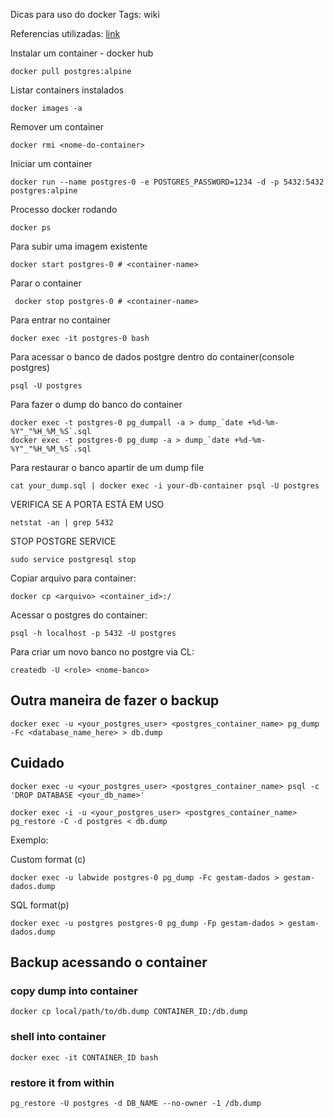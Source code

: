 Dicas para uso do docker
Tags: wiki

Referencias utilizadas:
[link](https://youtu.be/aHbE3pTyG-Q)

Instalar um container - docker hub

	docker pull postgres:alpine

Listar containers instalados

	docker images -a

Remover um container

	docker rmi <nome-do-container>

Iniciar um container

	docker run --name postgres-0 -e POSTGRES_PASSWORD=1234 -d -p 5432:5432 postgres:alpine

Processo docker rodando

	docker ps

Para subir uma imagem existente

	docker start postgres-0 # <container-name>

Parar o container

	 docker stop postgres-0 # <container-name>

Para entrar no container

	docker exec -it postgres-0 bash

Para acessar o banco de dados postgre dentro do container(console postgres)

	psql -U postgres

Para fazer o dump do banco do container

	docker exec -t postgres-0 pg_dumpall -a > dump_`date +%d-%m-%Y"_"%H_%M_%S`.sql
	docker exec -t postgres-0 pg_dump -a > dump_`date +%d-%m-%Y"_"%H_%M_%S`.sql

Para restaurar o banco apartir de um dump file

	cat your_dump.sql | docker exec -i your-db-container psql -U postgres

VERIFICA SE A PORTA ESTÁ EM USO

	netstat -an | grep 5432

STOP POSTGRE SERVICE

	sudo service postgresql stop

Copiar arquivo para container:

	docker cp <arquivo> <container_id>:/

Acessar o postgres do container:

	psql -h localhost -p 5432 -U postgres

Para criar um novo banco no postgre via CL:

	createdb -U <role> <nome-banco>

## Outra maneira de fazer o backup

	docker exec -u <your_postgres_user> <postgres_container_name> pg_dump -Fc <database_name_here> > db.dump

## Cuidado

	docker exec -u <your_postgres_user> <postgres_container_name> psql -c 'DROP DATABASE <your_db_name>'

	docker exec -i -u <your_postgres_user> <postgres_container_name> pg_restore -C -d postgres < db.dump

Exemplo:

Custom format (c)

	docker exec -u labwide postgres-0 pg_dump -Fc gestam-dados > gestam-dados.dump

SQL format(p)

	docker exec -u postgres postgres-0 pg_dump -Fp gestam-dados > gestam-dados.dump

## Backup acessando o container

### copy dump into container

	docker cp local/path/to/db.dump CONTAINER_ID:/db.dump

### shell into container

	docker exec -it CONTAINER_ID bash

### restore it from within

	pg_restore -U postgres -d DB_NAME --no-owner -1 /db.dump

